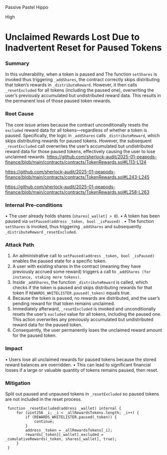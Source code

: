 Passive Pastel Hippo

High

# Unclaimed Rewards Lost Due to Inadvertent Reset for Paused Tokens

### Summary

In this vulnerability, when a token is paused and The function `setShares` is invoked thus triggering `_addShares`, the contract correctly skips distributing that token’s rewards in `_distributeReward`. However, it then calls `_resetExcluded` for all tokens (including the paused one), overwriting the user’s previously accumulated but undistributed reward data. This results in the permanent loss of those paused token rewards.

### Root Cause

The core issue arises because the contract unconditionally resets the `excluded` reward data for all tokens—regardless of whether a token is paused. Specifically, the logic in `_addShares` calls `_distributeReward`, which skips distributing rewards for paused tokens. However, the subsequent `_resetExcluded` call overwrites the user’s accumulated but undistributed reward data for those paused tokens, effectively causing the user to lose unclaimed rewards.
https://github.com/sherlock-audit/2025-01-peapods-finance/blob/main/contracts/contracts/TokenRewards.sol#L113-L124

https://github.com/sherlock-audit/2025-01-peapods-finance/blob/main/contracts/contracts/TokenRewards.sol#L243-L245

https://github.com/sherlock-audit/2025-01-peapods-finance/blob/main/contracts/contracts/TokenRewards.sol#L258-L263

### Internal Pre-conditions

• The user already holds shares (`shares[_wallet] > 0`).
• A token has been paused via `setPaused(address _token, bool _isPaused)` .
• The function `setShares` is invoked, thus triggering `_addShares`  and subsequently `_distributeReward` `_resetExcluded`.

### Attack Path

1. An administrative call to `setPaused(address _token, bool _isPaused)` enables the paused state for a specific token.
2. A user with existing shares in the contract (meaning they have previously accrued some reward) triggers a call to `_addShares (for instance, staking more tokens)`.
3. Inside `_addShares`, the function `_distributeReward` is called, which checks if the token is paused and skips distributing rewards for that token if `REWARDS_WHITELISTER.paused(_token)` equals true.
4. Because the token is paused, no rewards are distributed, and the user’s pending reward for that token remains unclaimed.
5. Immediately afterward, `_resetExcluded` is invoked and unconditionally resets the user’s `excluded` value for all tokens, including the paused one. This action overwrites any previously accumulated but undistributed reward data for the paused token.
6. Consequently, the user permanently loses the unclaimed reward amount for the paused token.

### Impact

• Users lose all unclaimed rewards for paused tokens because the stored reward balances are overridden.
• This can lead to significant financial losses if a large or valuable quantity of tokens remains paused, then reset.

### Mitigation

Split out paused and unpaused tokens in `_resetExcluded` so paused tokens are not included in the reset process.
```solidity
 function _resetExcluded(address _wallet) internal { 
     for (uint256 _i; _i < _allRewardsTokens.length; _i++) { 
         if (REWARDS_WHITELISTER.paused(_token)) {
             continue;
         }
         address _token = _allRewardsTokens[_i]; 
         rewards[_token][_wallet].excluded = _cumulativeRewards(_token, shares[_wallet], true); 
     } 
 } 
```